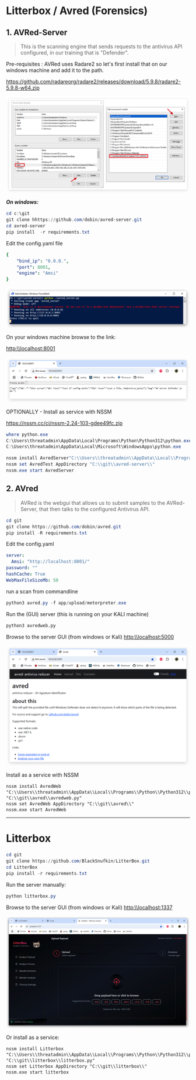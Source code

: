 # Litterbox / Avred (Forensics)

## 1. AVRed-Server
> This is the scanning engine that sends requests to the antivirus API configured, in our training that is "Defender".

Pre-requisites : AVRed uses Radare2 so let's first install that on our windows machine and add it to the path.

<https://github.com/radareorg/radare2/releases/download/5.9.8/radare2-5.9.8-w64.zip>

![image](./images/radare2.jpg)

***On windows:***

```powershell
cd c:\git
git clone hhttps://github.com/dobin/avred-server.git
cd avred-server
pip install  -r requirements.txt
```

Edit the config.yaml file

```yaml
{
	"bind_ip": "0.0.0.",
	"port": 8001,
	"engine": "Amsi"
}
```

![image](./images/avred_server.jpg)

On your windows machine browse to the link:

<http:\\localhost:8001>

![image](./images/avred_server_chrome.jpg)


OPTIONALLY - Install as service with NSSM

<https://nssm.cc/ci/nssm-2.24-103-gdee49fc.zip>

```powershell
where python.exe
C:\Users\threatadmin\AppData\Local\Programs\Python\Python312\python.exe
C:\Users\threatadmin\AppData\Local\Microsoft\WindowsApps\python.exe
```

```powershell
nssm install AvredServer"C:\\Users\\threatadmin\\AppData\\Local\\Programs\\Python\\Python312\\python.exe" "C:\\git\\avred-server\\avred_server.py"
nssm set AvredTest AppDirectory "C:\\git\\avred-server\\"
nssm.exe start AvredServer
```
## 2. AVred

> AVRed is the webgui that allows us to submit samples to the AVRed-Server, that then talks to the configured Antivirus API.

```powershell
cd git
git clone https://github.com/dobin/avred.git
pip install -R requirements.txt
```

Edit the config.yaml

```yaml
server:
  Amsi: "http://localhost:8001/"
password: ""
hashCache: True
WebMaxFileSizeMb: 50
```

run a scan from commandline
```powershell
python3 avred.py -f app/upload/meterpreter.exe 
```



Run the (GUI) server (this is running on your KALI machine)
```bash
python3 avredweb.py
```

Browse to the server GUI (from windows or Kali)
<http:\\localhost:5000>

![image](./images/avred_web.jpg)

Install as a service with NSSM

```
nssm install AvredWeb "C:\\Users\\threatadmin\\AppData\\Local\\Programs\\Python\\Python312\\python.exe" "C:\\git\\avred\\avredweb.py"
nssm set AvredWeb AppDirectory "C:\\git\\avred\\"
nssm.exe start AvredWeb
```

-----

# Litterbox

```powershell
cd git
git clone https://github.com/BlackSnufkin/LitterBox.git
cd LitterBox
pip install -r requirements.txt
```

Run the server manually:

```powershell
python litterbox.py
```
Browse to the server GUI (from windows or Kali)
<http:\\localhost:1337>

![image](./images/litterbox.jpg)

Or install as a service:

```
nssm install Litterbox "C:\\Users\\threatadmin\\AppData\\Local\\Programs\\Python\\Python312\\python.exe" "C:\\git\\litterbox\\litterbox.py"
nssm set Litterbox AppDirectory "C:\\git\\litterbox\\"
nssm.exe start litterbox
```

